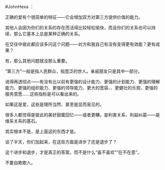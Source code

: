 #JohnHexa ：

正确的爱有个很简单的特征——它会增加双方对第三方提供价值的能力。

  

其他人会因为你们的关系的存在而活得比较轻松愉快，而且你们的关系也可以持续，那么它基本上总是某种正确的关系。

  

在交往中彼此都应该多问这个问题——对方和我自己有没有变得更有效能？更有成果？

  

有，那么其他问题就没那么重要。

  

“第三方”一般是指人民群众，指宽泛的世人。亲戚朋友只是其中一部分。

  

说得再透彻点——有没有比以前有更强的设计能力、更强的计划能力、更强的理解能力、更强的组织能力、更强的领导能力、更大的宽容、、更健壮的乐观、更强的服务意愿……这些指标是可以看出来的。

  

如果这是爱，这些是理所当然、甚至是显而易见的。

  

很多人都觉得是彼此的美好甜蜜回忆——或者更糟，是利害关系、利益纠葛——是维系关系的基石。

  

其实根本不是，是上面这的东西才是。

  

谈了半天，你们加起来，在这些方面是进步了还是退步了？

  

这个进步和退步，才是真正的答案，而不是什么“喜不喜欢”“在不在意”。

  

不要自欺欺人。